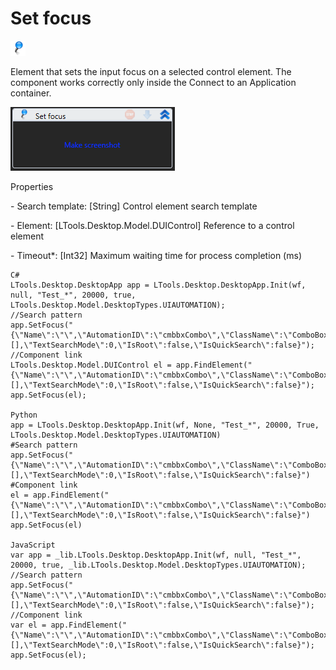 # Set focus

![](<../../../.gitbook/assets/0 (74).png>)

Element that sets the input focus on a selected control element. The component works correctly only inside the Connect to an Application container.

![](<../../../.gitbook/assets/1 (133).png>)

Properties

&#x20;\- Search template: \[String] Control element search template

&#x20;\- Element: \[LTools.Desktop.Model.DUIControl] Reference to a control element

&#x20;\- Timeout\*: \[Int32] Maximum waiting time for process completion (ms)

```
C#
LTools.Desktop.DesktopApp app = LTools.Desktop.DesktopApp.Init(wf, null, "Test_*", 20000, true, LTools.Desktop.Model.DesktopTypes.UIAUTOMATION);
//Search pattern
app.SetFocus("{\"Name\":\"\",\"AutomationID\":\"cmbbxCombo\",\"ClassName\":\"ComboBox\",\"AUIProperties\":[],\"TextSearchMode\":0,\"IsRoot\":false,\"IsQuickSearch\":false}");
//Component link
LTools.Desktop.Model.DUIControl el = app.FindElement("{\"Name\":\"\",\"AutomationID\":\"cmbbxCombo\",\"ClassName\":\"ComboBox\",\"AUIProperties\":[],\"TextSearchMode\":0,\"IsRoot\":false,\"IsQuickSearch\":false}");
app.SetFocus(el);

Python
app = LTools.Desktop.DesktopApp.Init(wf, None, "Test_*", 20000, True, LTools.Desktop.Model.DesktopTypes.UIAUTOMATION)
#Search pattern
app.SetFocus("{\"Name\":\"\",\"AutomationID\":\"cmbbxCombo\",\"ClassName\":\"ComboBox\",\"AUIProperties\":[],\"TextSearchMode\":0,\"IsRoot\":false,\"IsQuickSearch\":false}")
#Component link
el = app.FindElement("{\"Name\":\"\",\"AutomationID\":\"cmbbxCombo\",\"ClassName\":\"ComboBox\",\"AUIProperties\":[],\"TextSearchMode\":0,\"IsRoot\":false,\"IsQuickSearch\":false}")
app.SetFocus(el)

JavaScript
var app = _lib.LTools.Desktop.DesktopApp.Init(wf, null, "Test_*", 20000, true, _lib.LTools.Desktop.Model.DesktopTypes.UIAUTOMATION);
//Search pattern
app.SetFocus("{\"Name\":\"\",\"AutomationID\":\"cmbbxCombo\",\"ClassName\":\"ComboBox\",\"AUIProperties\":[],\"TextSearchMode\":0,\"IsRoot\":false,\"IsQuickSearch\":false}");
//Component link
var el = app.FindElement("{\"Name\":\"\",\"AutomationID\":\"cmbbxCombo\",\"ClassName\":\"ComboBox\",\"AUIProperties\":[],\"TextSearchMode\":0,\"IsRoot\":false,\"IsQuickSearch\":false}");
app.SetFocus(el);
```

